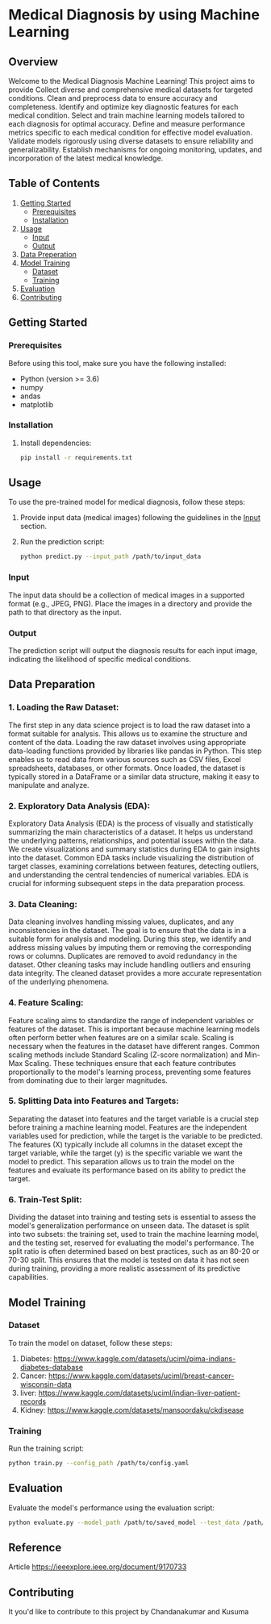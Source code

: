 

# Medical Diagnosis by using Machine Learning

## Overview

Welcome to the Medical Diagnosis Machine Learning! This project aims to provide Collect diverse and comprehensive medical datasets for targeted conditions. Clean and preprocess data to ensure accuracy and completeness. Identify and optimize key diagnostic features for each medical condition. Select and train machine learning models tailored to each diagnosis for optimal accuracy. Define and measure performance metrics specific to each medical condition for effective model evaluation. Validate models rigorously using diverse datasets to ensure reliability and generalizability. Establish mechanisms for ongoing monitoring, updates, and incorporation of the latest medical knowledge.

## Table of Contents

1. [Getting Started](#getting-started)
   - [Prerequisites](#prerequisites)
   - [Installation](#installation)
2. [Usage](#usage)
   - [Input](#input)
   - [Output](#output)
4. [Data Preperation](#model-training)
3. [Model Training](#model-training)
   - [Dataset](#dataset)
   - [Training](#training)
4. [Evaluation](#evaluation)
5. [Contributing](#contributing)

## Getting Started

### Prerequisites

Before using this tool, make sure you have the following installed:

- Python (version >= 3.6)
-  numpy
-  andas
-  matplotlib

### Installation

1. Install dependencies:

   ```bash
   pip install -r requirements.txt 
   ```

## Usage

To use the pre-trained model for medical diagnosis, follow these steps:

1. Provide input data (medical images) following the guidelines in the [Input](#input) section.
2. Run the prediction script:

   ```bash
   python predict.py --input_path /path/to/input_data
   ```

### Input

The input data should be a collection of medical images in a supported format (e.g., JPEG, PNG). Place the images in a directory and provide the path to that directory as the input.

### Output

The prediction script will output the diagnosis results for each input image, indicating the likelihood of specific medical conditions.

## Data Preparation

### 1. Loading the Raw Dataset:
The first step in any data science project is to load the raw dataset into a format suitable for analysis. This allows us to examine the structure and content of the data.
Loading the raw dataset involves using appropriate data-loading functions provided by libraries like pandas in Python. This step enables us to read data from various sources such as CSV files, Excel spreadsheets, databases, or other formats. Once loaded, the dataset is typically stored in a DataFrame or a similar data structure, making it easy to manipulate and analyze.

### 2. Exploratory Data Analysis (EDA):

Exploratory Data Analysis (EDA) is the process of visually and statistically summarizing the main characteristics of a dataset. It helps us understand the underlying patterns, relationships, and potential issues within the data.
We create visualizations and summary statistics during EDA to gain insights into the dataset. Common EDA tasks include visualizing the distribution of target classes, examining correlations between features, detecting outliers, and understanding the central tendencies of numerical variables. EDA is crucial for informing subsequent steps in the data preparation process.

### 3. Data Cleaning:
Data cleaning involves handling missing values, duplicates, and any inconsistencies in the dataset. The goal is to ensure that the data is in a suitable form for analysis and modeling.
During this step, we identify and address missing values by imputing them or removing the corresponding rows or columns. Duplicates are removed to avoid redundancy in the dataset. Other cleaning tasks may include handling outliers and ensuring data integrity. The cleaned dataset provides a more accurate representation of the underlying phenomena.

### 4. Feature Scaling:
Feature scaling aims to standardize the range of independent variables or features of the dataset. This is important because machine learning models often perform better when features are on a similar scale.
Scaling is necessary when the features in the dataset have different ranges. Common scaling methods include Standard Scaling (Z-score normalization) and Min-Max Scaling. These techniques ensure that each feature contributes proportionally to the model's learning process, preventing some features from dominating due to their larger magnitudes.

### 5. Splitting Data into Features and Targets:
Separating the dataset into features and the target variable is a crucial step before training a machine learning model. Features are the independent variables used for prediction, while the target is the variable to be predicted.
The features (X) typically include all columns in the dataset except the target variable, while the target (y) is the specific variable we want the model to predict. This separation allows us to train the model on the features and evaluate its performance based on its ability to predict the target.

### 6. Train-Test Split:
Dividing the dataset into training and testing sets is essential to assess the model's generalization performance on unseen data.
The dataset is split into two subsets: the training set, used to train the machine learning model, and the testing set, reserved for evaluating the model's performance. The split ratio is often determined based on best practices, such as an 80-20 or 70-30 split. This ensures that the model is tested on data it has not seen during training, providing a more realistic assessment of its predictive capabilities.

## Model Training

### Dataset

To train the model on dataset, follow these steps:

1. Diabetes:  https://www.kaggle.com/datasets/uciml/pima-indians-diabetes-database
2. Cancer: https://www.kaggle.com/datasets/uciml/breast-cancer-wisconsin-data
3. liver: https://www.kaggle.com/datasets/uciml/indian-liver-patient-records
4. Kidney: https://www.kaggle.com/datasets/mansoordaku/ckdisease


### Training

Run the training script:

```bash
python train.py --config_path /path/to/config.yaml
```

## Evaluation

Evaluate the model's performance using the evaluation script:

```bash
python evaluate.py --model_path /path/to/saved_model --test_data /path/to/test_data
```
## Reference

Article
https://ieeexplore.ieee.org/document/9170733

## Contributing

It you'd like to contribute to this project by Chandanakumar and Kusuma
